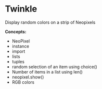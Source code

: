 # Twinkle

Display random colors on a strip of Neopixels

**Concepts:**

* NeoPixel
* instance
* import
* lists
* tuples
* random selection of an item using choice()
* Number of items in a list using len()
* neopixel.show()
* RGB colors
